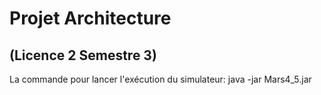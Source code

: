 # Projet Architecture 

(Licence 2 Semestre 3)
------
La commande pour lancer l'exécution du simulateur: java -jar Mars4_5.jar
